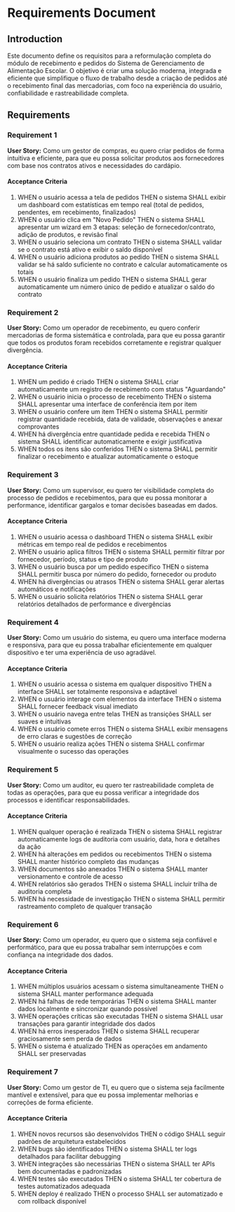 # Requirements Document

## Introduction

Este documento define os requisitos para a reformulação completa do módulo de recebimento e pedidos do Sistema de Gerenciamento de Alimentação Escolar. O objetivo é criar uma solução moderna, integrada e eficiente que simplifique o fluxo de trabalho desde a criação de pedidos até o recebimento final das mercadorias, com foco na experiência do usuário, confiabilidade e rastreabilidade completa.

## Requirements

### Requirement 1

**User Story:** Como um gestor de compras, eu quero criar pedidos de forma intuitiva e eficiente, para que eu possa solicitar produtos aos fornecedores com base nos contratos ativos e necessidades do cardápio.

#### Acceptance Criteria

1. WHEN o usuário acessa a tela de pedidos THEN o sistema SHALL exibir um dashboard com estatísticas em tempo real (total de pedidos, pendentes, em recebimento, finalizados)
2. WHEN o usuário clica em "Novo Pedido" THEN o sistema SHALL apresentar um wizard em 3 etapas: seleção de fornecedor/contrato, adição de produtos, e revisão final
3. WHEN o usuário seleciona um contrato THEN o sistema SHALL validar se o contrato está ativo e exibir o saldo disponível
4. WHEN o usuário adiciona produtos ao pedido THEN o sistema SHALL validar se há saldo suficiente no contrato e calcular automaticamente os totais
5. WHEN o usuário finaliza um pedido THEN o sistema SHALL gerar automaticamente um número único de pedido e atualizar o saldo do contrato

### Requirement 2

**User Story:** Como um operador de recebimento, eu quero conferir mercadorias de forma sistemática e controlada, para que eu possa garantir que todos os produtos foram recebidos corretamente e registrar qualquer divergência.

#### Acceptance Criteria

1. WHEN um pedido é criado THEN o sistema SHALL criar automaticamente um registro de recebimento com status "Aguardando"
2. WHEN o usuário inicia o processo de recebimento THEN o sistema SHALL apresentar uma interface de conferência item por item
3. WHEN o usuário confere um item THEN o sistema SHALL permitir registrar quantidade recebida, data de validade, observações e anexar comprovantes
4. WHEN há divergência entre quantidade pedida e recebida THEN o sistema SHALL identificar automaticamente e exigir justificativa
5. WHEN todos os itens são conferidos THEN o sistema SHALL permitir finalizar o recebimento e atualizar automaticamente o estoque

### Requirement 3

**User Story:** Como um supervisor, eu quero ter visibilidade completa do processo de pedidos e recebimentos, para que eu possa monitorar a performance, identificar gargalos e tomar decisões baseadas em dados.

#### Acceptance Criteria

1. WHEN o usuário acessa o dashboard THEN o sistema SHALL exibir métricas em tempo real de pedidos e recebimentos
2. WHEN o usuário aplica filtros THEN o sistema SHALL permitir filtrar por fornecedor, período, status e tipo de produto
3. WHEN o usuário busca por um pedido específico THEN o sistema SHALL permitir busca por número do pedido, fornecedor ou produto
4. WHEN há divergências ou atrasos THEN o sistema SHALL gerar alertas automáticos e notificações
5. WHEN o usuário solicita relatórios THEN o sistema SHALL gerar relatórios detalhados de performance e divergências

### Requirement 4

**User Story:** Como um usuário do sistema, eu quero uma interface moderna e responsiva, para que eu possa trabalhar eficientemente em qualquer dispositivo e ter uma experiência de uso agradável.

#### Acceptance Criteria

1. WHEN o usuário acessa o sistema em qualquer dispositivo THEN a interface SHALL ser totalmente responsiva e adaptável
2. WHEN o usuário interage com elementos da interface THEN o sistema SHALL fornecer feedback visual imediato
3. WHEN o usuário navega entre telas THEN as transições SHALL ser suaves e intuitivas
4. WHEN o usuário comete erros THEN o sistema SHALL exibir mensagens de erro claras e sugestões de correção
5. WHEN o usuário realiza ações THEN o sistema SHALL confirmar visualmente o sucesso das operações

### Requirement 5

**User Story:** Como um auditor, eu quero ter rastreabilidade completa de todas as operações, para que eu possa verificar a integridade dos processos e identificar responsabilidades.

#### Acceptance Criteria

1. WHEN qualquer operação é realizada THEN o sistema SHALL registrar automaticamente logs de auditoria com usuário, data, hora e detalhes da ação
2. WHEN há alterações em pedidos ou recebimentos THEN o sistema SHALL manter histórico completo das mudanças
3. WHEN documentos são anexados THEN o sistema SHALL manter versionamento e controle de acesso
4. WHEN relatórios são gerados THEN o sistema SHALL incluir trilha de auditoria completa
5. WHEN há necessidade de investigação THEN o sistema SHALL permitir rastreamento completo de qualquer transação

### Requirement 6

**User Story:** Como um operador, eu quero que o sistema seja confiável e performático, para que eu possa trabalhar sem interrupções e com confiança na integridade dos dados.

#### Acceptance Criteria

1. WHEN múltiplos usuários acessam o sistema simultaneamente THEN o sistema SHALL manter performance adequada
2. WHEN há falhas de rede temporárias THEN o sistema SHALL manter dados localmente e sincronizar quando possível
3. WHEN operações críticas são executadas THEN o sistema SHALL usar transações para garantir integridade dos dados
4. WHEN há erros inesperados THEN o sistema SHALL recuperar graciosamente sem perda de dados
5. WHEN o sistema é atualizado THEN as operações em andamento SHALL ser preservadas

### Requirement 7

**User Story:** Como um gestor de TI, eu quero que o sistema seja facilmente mantível e extensível, para que eu possa implementar melhorias e correções de forma eficiente.

#### Acceptance Criteria

1. WHEN novos recursos são desenvolvidos THEN o código SHALL seguir padrões de arquitetura estabelecidos
2. WHEN bugs são identificados THEN o sistema SHALL ter logs detalhados para facilitar debugging
3. WHEN integrações são necessárias THEN o sistema SHALL ter APIs bem documentadas e padronizadas
4. WHEN testes são executados THEN o sistema SHALL ter cobertura de testes automatizados adequada
5. WHEN deploy é realizado THEN o processo SHALL ser automatizado e com rollback disponível
